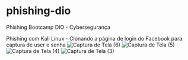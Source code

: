 # phishing-dio
Phishing Bootcamp DIO - Cybersegurança

Phishing com Kali Linux - Clonando a página de login do Facebook para captura de user e senha
![Captura de Tela (6)](https://github.com/user-attachments/assets/41fec33e-14a2-407f-b664-bfd1c5991328)
![Captura de Tela (5)](https://github.com/user-attachments/assets/b48486ee-8470-4a24-9ff0-1e72d0b5983c)
![Captura de Tela (4)](https://github.com/user-attachments/assets/e719a4e8-93ba-4f98-a677-2c0dd042aaf0)
![Captura de Tela (3)](https://github.com/user-attachments/assets/9b6eaf52-2daa-4d62-a6db-cb73777308f6)
